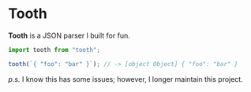 # Tooth

**Tooth** is a JSON parser I built for fun.

```javascript
import tooth from "tooth";

tooth(`{ "foo": "bar" }`); // -> [object Object] { "foo": "bar" }
```

_p.s._ I know this has some issues; however, I longer maintain this project.
